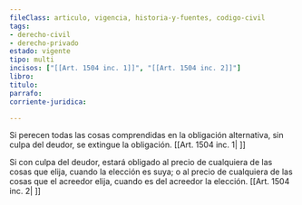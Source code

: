 ```yaml
---
fileClass: articulo, vigencia, historia-y-fuentes, codigo-civil
tags:
- derecho-civil
- derecho-privado
estado: vigente
tipo: multi
incisos: ["[[Art. 1504 inc. 1]]", "[[Art. 1504 inc. 2]]"]
libro:
titulo:
parrafo:
corriente-juridica:

---
```

Si perecen todas las cosas comprendidas en la obligación alternativa, sin culpa del deudor, se extingue la obligación. [[Art. 1504 inc. 1| ]]

Si con culpa del deudor, estará obligado al precio de cualquiera de las cosas que elija, cuando la elección es suya; o al precio de cualquiera de las cosas que el acreedor elija, cuando es del acreedor la elección. [[Art. 1504 inc. 2| ]]